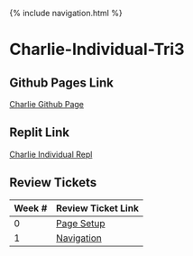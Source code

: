 {% include navigation.html %}

# Charlie-Individual-Tri3

## Github Pages Link
[Charlie Github Page](https://1855387.github.io/individual/Repl)
## Replit Link
[Charlie Individual Repl](https://replit.com/@CharlieZhu2/Charlie-T3-Individual-Code)
## Review Tickets

| Week # | Review Ticket Link |
| ---   | ---    |
| 0 | [Page Setup](https://github.com/zenxha/musicgacha/projects/1#card-79282549)|
| 1 | [Navigation](https://github.com/zenxha/musicgacha/projects/1#card-79337624) |